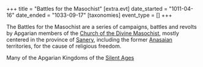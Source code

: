 +++
title = "Battles for the Masochist"
[extra.evt]
date_started = "1011-04-16"
date_ended = "1033-09-17"
[taxonomies]
event_type = []
+++

The Battles for the Masochist are a series of campaigns, battles and revolts by Apgarian members of the [Church of the Divine Masochist](@/religions/divine-masochism), mostly centered in the province of [Sanery]("@/locations/sanery.md), including the former [Anasaian](@/locations/anasai.md) territories, for the cause of religious freedom.

Many of the Apgarian Kingdoms of the [Silent Ages](@/concepts/silent-ages.md) 
